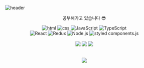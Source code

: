 ![header](https://capsule-render.vercel.app/api?type=waving&Color=gradient&height=130&section=header&text=MoonDoYeon%20&fontSize=60&animation=fadeIN&descAlign=70&descAlignY=72)



<p align="center">공부해가고 있습니다 😎</p>

<div width="80%" align="center">
  <img alt="html" src="https://img.shields.io/badge/HTML5-E54C21.svg?&style=for-the-badge&logo=HTML5&logoColor=white"/>
  <img alt="css" src="https://img.shields.io/badge/CSS3-264DE4.svg?&style=for-the-badge&logo=CSS3&logoColor=white"/>
  <img alt="JavaScript" src="https://img.shields.io/badge/JavaScript-F7DF1E.svg?&style=for-the-badge&logo=JavaScript&logoColor=black"/>
  <img alt="TypeScript" src="https://img.shields.io/badge/TypeScript-2F74C0.svg?&style=for-the-badge&logo=TypeScript&logoColor=white"/>
  <br>
  <img alt="React" src="https://img.shields.io/badge/React-2A2C2E.svg?&style=for-the-badge&logo=React&logoColor=61DBFB"/>
  <img alt="Redux" src="https://img.shields.io/badge/Redux-7649BB.svg?&style=for-the-badge&logo=Redux&logoColor=white"/>
  <img alt="Node.js" src="https://img.shields.io/badge/Node.js-6FA560.svg?&style=for-the-badge&logo=Node.js&logoColor=white"/>
  <img alt="styled components.js" src="https://img.shields.io/badge/styled components-DB7093?style=for-the-badge&logo=styled-components&logoColor=white"/>
 </div>
 
 <br>
<div align="center">
  <img src="https://img.shields.io/badge/Visual Studio Code-007ACC?style=for-the-badge&logo=Visual Studio Code&logoColor=white"/>
  <img src="https://img.shields.io/badge/Figma-F24E1E?style=for-the-badge&logo=Figma&logoColor=white"/>
  <img src="https://img.shields.io/badge/GitHub-181717?style=for-the-badge&logo=GitHub&logoColor=white"/>
</div>

 <br>
 <br>
<div align="center">
<img src="https://github-readme-stats.vercel.app/api?username=moondoyeon&show_icons=true&theme=buefy"/>
</div>
